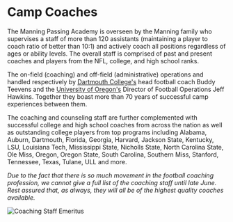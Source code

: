 Camp Coaches
============

The Manning Passing Academy is overseen by the Manning family who
supervises a staff of more than 120 assistants (maintaining a player to
coach ratio of better than 10:1) and actively coach all positions
regardless of ages or ability levels. The overall staff is comprised of
past and present coaches and players from the NFL, college, and high
school ranks.

The on-field (coaching) and off-field (administrative) operations and
handled respectively by [Dartmouth College's](http://athletics.dartmouth.edu/)
head football coach Buddy Teevens and the [University of Oregon's](http://www.goducks.com/)
Director of Football Operations Jeff Hawkins. Together they boast more
than 70 years of successful camp experiences between them.

The coaching and counseling staff are further complemented with
successful college and high school coaches from across the nation as
well as outstanding college players from top programs including Alabama,
Auburn, Dartmouth, Florida, Georgia, Harvard, Jackson State, Kentucky,
LSU, Louisiana Tech, Mississippi State, Nicholls State, North Carolina
State, Ole Miss, Oregon, Oregon State, South Carolina, Southern Miss,
Stanford, Tennessee, Texas, Tulane, ULL and more.

*Due to the fact that there is so much movement in the football coaching
profession, we cannot give a full list of the coaching staff until late
June. Rest assured that, as always, they will all be of the highest quality
coaches available.*

![Coaching Staff Emeritus](/images/coaching-staff-emeritus.jpg)
